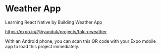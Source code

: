 # Weather App
Learning React Native by Building Weather App

https://expo.io/@hyunduk/projects/fokin-weather

With an Android phone, you can scan this QR code with your Expo mobile app to load this project immediately.